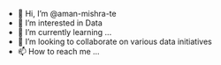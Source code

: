 - 👋 Hi, I’m @aman-mishra-te
- 👀 I’m interested in Data
- 🌱 I’m currently learning ...
- 💞️ I’m looking to collaborate on various data initiatives
- 📫 How to reach me ...

<!---
aman-mishra-te/aman-mishra-te is a ✨ special ✨ repository because its `README.md` (this file) appears on your GitHub profile.
You can click the Preview link to take a look at your changes.
--->
